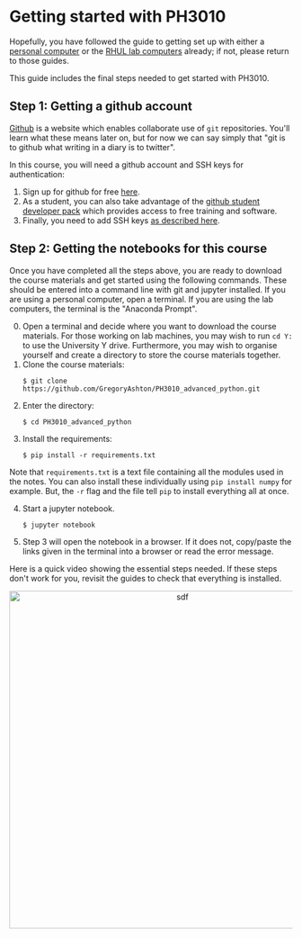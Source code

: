 # Getting started with PH3010

Hopefully, you have followed the guide to getting set up with either a [personal computer](https://github.com/GregoryAshton/PH3010_advanced_python/blob/main/guides/getting_setup_personal_computer.md) or the [RHUL lab computers](https://github.com/GregoryAshton/PH3010_advanced_python/blob/main/guides/getting_setup_lab_computers.md) already; if not, please return to those guides.

This guide includes the final steps needed to get started with PH3010.

## Step 1: Getting a github account
[Github](https://github.com/) is a website which enables collaborate use of `git` repositories. You'll learn what these means later on, but for now we can say simply that "git is to github what writing in a diary is to twitter". 

In this course, you will need a github account and SSH keys for authentication:

1. Sign up for github for free [here](https://github.com/join).
2. As a student, you can also take advantage of the [github student developer pack](https://education.github.com/pack) which provides access to free training and software.
3. Finally, you need to add SSH keys [as described here](https://docs.github.com/en/authentication/connecting-to-github-with-ssh/adding-a-new-ssh-key-to-your-github-account).

## Step 2: Getting the notebooks for this course
Once you have completed all the steps above, you are ready to download the course materials and get started using the following commands.
These should be entered into a command line with git and jupyter installed.
If you are using a personal computer, open a terminal. If you are using the lab computers, the terminal is the "Anaconda Prompt".

0. Open a terminal and decide where you want to download the course materials. For those working on lab machines, you may wish to run `cd Y:` to use the University Y drive. Furthermore, you may wish to organise yourself and create a directory to store the course materials together.
1. Clone the course materials: 
    ```
    $ git clone https://github.com/GregoryAshton/PH3010_advanced_python.git
    ```
2. Enter the directory:
    ```
    $ cd PH3010_advanced_python
    ```
3. Install the requirements:
    ```
    $ pip install -r requirements.txt
    ```
Note that `requirements.txt` is a text file containing all the modules used in the notes. You can also install these individually using `pip install numpy` for example. But, the `-r` flag and the file tell `pip` to install everything all at once.

4. Start a jupyter notebook.
    ```
    $ jupyter notebook
    ```

5. Step 3 will open the notebook in a browser. If it does not, copy/paste the links given in the terminal into a browser or read the error message.

Here is a quick video showing the essential steps needed. If these steps don't work for you, revisit the guides to check that everything is installed.

<p align="center">
<img src="videos/getting_started.gif" alt="sdf" width="600">
</p>
